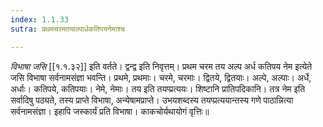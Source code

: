 ```yaml
---
index: 1.1.33
sutra: प्रथमचरमतयाल्पार्धकतिपयनेमाश्च

---
```

_विभाषा जसि_ [[१.१.३२]] इति वर्तते। द्वन्द्व इति निवृत्तम्। प्रथम चरम तय अल्प अर्ध कतिपय नेम इत्येते जसि विभाषा सर्वनामसंज्ञा भवन्ति। प्रथमे, प्रथमाः। चरमे, चरमाः। द्वितये, द्वितयाः। अल्पे, अल्पाः। अर्धे, अर्धाः। कतिपये, कतिपयाः। नेमे, नेमाः। तय इति तयप्प्रत्ययः। शिष्टानि प्रातिपदिकानि। तत्र नेम इति सर्वादिषु पठ्यते, तस्य प्राप्ते विभाषा, अन्येषामप्राप्ते। उभयशब्दस्य तयप्प्रत्ययान्तस्य गणे पाठान्नित्या सर्वनामसंज्ञा। इहापि जस्कार्यं प्रति विभाषा। काकचोर्यथायोगं वृत्तिः॥